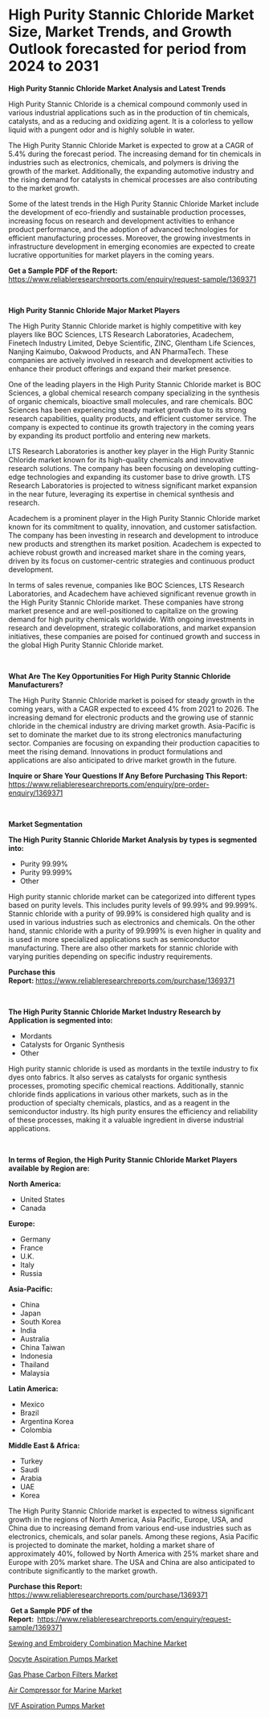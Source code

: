 <p><h1>High Purity Stannic Chloride Market Size, Market Trends, and Growth Outlook forecasted for period from 2024 to 2031</h1></p><p><strong>High Purity Stannic Chloride Market Analysis and Latest Trends</strong></p>
<p><p>High Purity Stannic Chloride is a chemical compound commonly used in various industrial applications such as in the production of tin chemicals, catalysts, and as a reducing and oxidizing agent. It is a colorless to yellow liquid with a pungent odor and is highly soluble in water.</p><p>The High Purity Stannic Chloride Market is expected to grow at a CAGR of 5.4% during the forecast period. The increasing demand for tin chemicals in industries such as electronics, chemicals, and polymers is driving the growth of the market. Additionally, the expanding automotive industry and the rising demand for catalysts in chemical processes are also contributing to the market growth.</p><p>Some of the latest trends in the High Purity Stannic Chloride Market include the development of eco-friendly and sustainable production processes, increasing focus on research and development activities to enhance product performance, and the adoption of advanced technologies for efficient manufacturing processes. Moreover, the growing investments in infrastructure development in emerging economies are expected to create lucrative opportunities for market players in the coming years.</p></p>
<p><strong>Get a Sample PDF of the Report:&nbsp;</strong> <a href="https://www.reliableresearchreports.com/enquiry/request-sample/1369371">https://www.reliableresearchreports.com/enquiry/request-sample/1369371</a></p>
<p>&nbsp;</p>
<p><strong>High Purity Stannic Chloride Major Market Players</strong></p>
<p><p>The High Purity Stannic Chloride market is highly competitive with key players like BOC Sciences, LTS Research Laboratories, Acadechem, Finetech Industry Limited, Debye Scientific, ZINC, Glentham Life Sciences, Nanjing Kaimubo, Oakwood Products, and AN PharmaTech. These companies are actively involved in research and development activities to enhance their product offerings and expand their market presence.</p><p>One of the leading players in the High Purity Stannic Chloride market is BOC Sciences, a global chemical research company specializing in the synthesis of organic chemicals, bioactive small molecules, and rare chemicals. BOC Sciences has been experiencing steady market growth due to its strong research capabilities, quality products, and efficient customer service. The company is expected to continue its growth trajectory in the coming years by expanding its product portfolio and entering new markets.</p><p>LTS Research Laboratories is another key player in the High Purity Stannic Chloride market known for its high-quality chemicals and innovative research solutions. The company has been focusing on developing cutting-edge technologies and expanding its customer base to drive growth. LTS Research Laboratories is projected to witness significant market expansion in the near future, leveraging its expertise in chemical synthesis and research.</p><p>Acadechem is a prominent player in the High Purity Stannic Chloride market known for its commitment to quality, innovation, and customer satisfaction. The company has been investing in research and development to introduce new products and strengthen its market position. Acadechem is expected to achieve robust growth and increased market share in the coming years, driven by its focus on customer-centric strategies and continuous product development.</p><p>In terms of sales revenue, companies like BOC Sciences, LTS Research Laboratories, and Acadechem have achieved significant revenue growth in the High Purity Stannic Chloride market. These companies have strong market presence and are well-positioned to capitalize on the growing demand for high purity chemicals worldwide. With ongoing investments in research and development, strategic collaborations, and market expansion initiatives, these companies are poised for continued growth and success in the global High Purity Stannic Chloride market.</p></p>
<p>&nbsp;</p>
<p><strong>What Are The Key Opportunities For High Purity Stannic Chloride Manufacturers?</strong></p>
<p><p>The High Purity Stannic Chloride market is poised for steady growth in the coming years, with a CAGR expected to exceed 4% from 2021 to 2026. The increasing demand for electronic products and the growing use of stannic chloride in the chemical industry are driving market growth. Asia-Pacific is set to dominate the market due to its strong electronics manufacturing sector. Companies are focusing on expanding their production capacities to meet the rising demand. Innovations in product formulations and applications are also anticipated to drive market growth in the future.</p></p>
<p><strong>Inquire or Share Your Questions If Any Before Purchasing This Report:</strong> <a href="https://www.reliableresearchreports.com/enquiry/pre-order-enquiry/1369371">https://www.reliableresearchreports.com/enquiry/pre-order-enquiry/1369371</a></p>
<p>&nbsp;</p>
<p><strong>Market Segmentation</strong></p>
<p><strong>The High Purity Stannic Chloride Market Analysis by types is segmented into:</strong></p>
<p><ul><li>Purity 99.99%</li><li>Purity 99.999%</li><li>Other</li></ul></p>
<p><p>High purity stannic chloride market can be categorized into different types based on purity levels. This includes purity levels of 99.99% and 99.999%. Stannic chloride with a purity of 99.99% is considered high quality and is used in various industries such as electronics and chemicals. On the other hand, stannic chloride with a purity of 99.999% is even higher in quality and is used in more specialized applications such as semiconductor manufacturing. There are also other markets for stannic chloride with varying purities depending on specific industry requirements.</p></p>
<p><strong>Purchase this Report:&nbsp;</strong><a href="https://www.reliableresearchreports.com/purchase/1369371">https://www.reliableresearchreports.com/purchase/1369371</a></p>
<p>&nbsp;</p>
<p><strong>The High Purity Stannic Chloride Market Industry Research by Application is segmented into:</strong></p>
<p><ul><li>Mordants</li><li>Catalysts for Organic Synthesis</li><li>Other</li></ul></p>
<p><p>High purity stannic chloride is used as mordants in the textile industry to fix dyes onto fabrics. It also serves as catalysts for organic synthesis processes, promoting specific chemical reactions. Additionally, stannic chloride finds applications in various other markets, such as in the production of specialty chemicals, plastics, and as a reagent in the semiconductor industry. Its high purity ensures the efficiency and reliability of these processes, making it a valuable ingredient in diverse industrial applications.</p></p>
<p>&nbsp;</p>
<p><strong>In terms of Region, the High Purity Stannic Chloride Market Players available by Region are:</strong></p>
<p>
    <p> <strong> North America: </strong>
        <ul>
            <li>United States</li>
            <li>Canada</li>
        </ul>
        </p> 
    <p> <strong> Europe: </strong>
        <ul>
            <li>Germany</li>
            <li>France</li>
            <li>U.K.</li>
            <li>Italy</li>
            <li>Russia</li>
        </ul>
        </p> 
    <p> <strong> Asia-Pacific: </strong>
        <ul>
            <li>China</li>
            <li>Japan</li>
            <li>South Korea</li>
            <li>India</li>
            <li>Australia</li>
            <li>China Taiwan</li>
            <li>Indonesia</li>
            <li>Thailand</li>
            <li>Malaysia</li>
        </ul>
        </p> 
    <p> <strong> Latin America: </strong>
        <ul>
            <li>Mexico</li>
            <li>Brazil</li>
            <li>Argentina Korea</li>
            <li>Colombia</li>
        </ul>
        </p> 
    <p> <strong> Middle East & Africa: </strong>
        <ul>
            <li>Turkey</li>
            <li>Saudi</li>
            <li>Arabia</li>
            <li>UAE</li>
            <li>Korea</li>
        </ul>
    </p>
    </p>
<p><p>The High Purity Stannic Chloride market is expected to witness significant growth in the regions of North America, Asia Pacific, Europe, USA, and China due to increasing demand from various end-use industries such as electronics, chemicals, and solar panels. Among these regions, Asia Pacific is projected to dominate the market, holding a market share of approximately 40%, followed by North America with 25% market share and Europe with 20% market share. The USA and China are also anticipated to contribute significantly to the market growth.</p></p>
<p><strong>Purchase this Report: </strong><a href="https://www.reliableresearchreports.com/purchase/1369371">https://www.reliableresearchreports.com/purchase/1369371</a></p>
<p>&nbsp;<strong>Get a Sample PDF of the Report:&nbsp;&nbsp;</strong><a href="https://www.reliableresearchreports.com/enquiry/request-sample/1369371">https://www.reliableresearchreports.com/enquiry/request-sample/1369371</a></p>
<p><strong></strong></p>
<p><p><a href="https://medium.com/p/24d42597bec5/edit">Sewing and Embroidery Combination Machine Market</a></p><p><a href="https://github.com/rahu1502/Market-Research-Report-List-2/blob/main/oocyte-aspiration-pumps-market.md">Oocyte Aspiration Pumps Market</a></p><p><a href="https://medium.com/p/2083bee1b091/edit">Gas Phase Carbon Filters Market</a></p><p><a href="https://medium.com/p/6690b5a91c60/edit">Air Compressor for Marine Market</a></p><p><a href="https://github.com/elizabethdagraca/Market-Research-Report-List-1/blob/main/ivf-aspiration-pumps-market.md">IVF Aspiration Pumps Market</a></p></p>